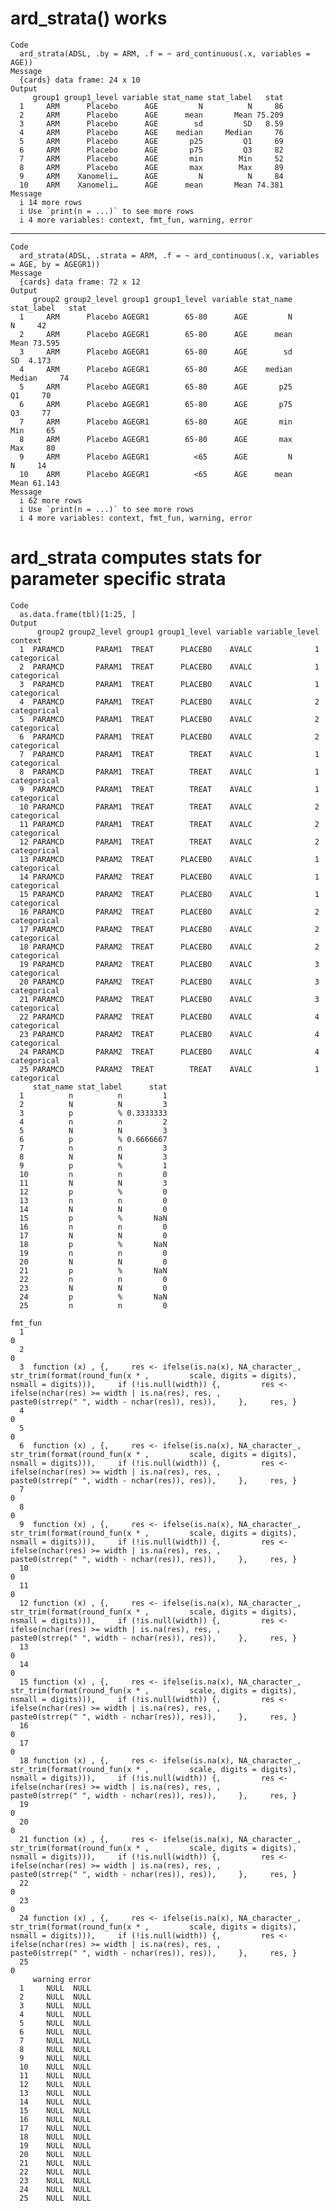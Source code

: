 # ard_strata() works

    Code
      ard_strata(ADSL, .by = ARM, .f = ~ ard_continuous(.x, variables = AGE))
    Message
      {cards} data frame: 24 x 10
    Output
         group1 group1_level variable stat_name stat_label   stat
      1     ARM      Placebo      AGE         N          N     86
      2     ARM      Placebo      AGE      mean       Mean 75.209
      3     ARM      Placebo      AGE        sd         SD   8.59
      4     ARM      Placebo      AGE    median     Median     76
      5     ARM      Placebo      AGE       p25         Q1     69
      6     ARM      Placebo      AGE       p75         Q3     82
      7     ARM      Placebo      AGE       min        Min     52
      8     ARM      Placebo      AGE       max        Max     89
      9     ARM    Xanomeli…      AGE         N          N     84
      10    ARM    Xanomeli…      AGE      mean       Mean 74.381
    Message
      i 14 more rows
      i Use `print(n = ...)` to see more rows
      i 4 more variables: context, fmt_fun, warning, error

---

    Code
      ard_strata(ADSL, .strata = ARM, .f = ~ ard_continuous(.x, variables = AGE, by = AGEGR1))
    Message
      {cards} data frame: 72 x 12
    Output
         group2 group2_level group1 group1_level variable stat_name stat_label   stat
      1     ARM      Placebo AGEGR1        65-80      AGE         N          N     42
      2     ARM      Placebo AGEGR1        65-80      AGE      mean       Mean 73.595
      3     ARM      Placebo AGEGR1        65-80      AGE        sd         SD  4.173
      4     ARM      Placebo AGEGR1        65-80      AGE    median     Median     74
      5     ARM      Placebo AGEGR1        65-80      AGE       p25         Q1     70
      6     ARM      Placebo AGEGR1        65-80      AGE       p75         Q3     77
      7     ARM      Placebo AGEGR1        65-80      AGE       min        Min     65
      8     ARM      Placebo AGEGR1        65-80      AGE       max        Max     80
      9     ARM      Placebo AGEGR1          <65      AGE         N          N     14
      10    ARM      Placebo AGEGR1          <65      AGE      mean       Mean 61.143
    Message
      i 62 more rows
      i Use `print(n = ...)` to see more rows
      i 4 more variables: context, fmt_fun, warning, error

# ard_strata computes stats for parameter specific strata

    Code
      as.data.frame(tbl)[1:25, ]
    Output
          group2 group2_level group1 group1_level variable variable_level     context
      1  PARAMCD       PARAM1  TREAT      PLACEBO    AVALC              1 categorical
      2  PARAMCD       PARAM1  TREAT      PLACEBO    AVALC              1 categorical
      3  PARAMCD       PARAM1  TREAT      PLACEBO    AVALC              1 categorical
      4  PARAMCD       PARAM1  TREAT      PLACEBO    AVALC              2 categorical
      5  PARAMCD       PARAM1  TREAT      PLACEBO    AVALC              2 categorical
      6  PARAMCD       PARAM1  TREAT      PLACEBO    AVALC              2 categorical
      7  PARAMCD       PARAM1  TREAT        TREAT    AVALC              1 categorical
      8  PARAMCD       PARAM1  TREAT        TREAT    AVALC              1 categorical
      9  PARAMCD       PARAM1  TREAT        TREAT    AVALC              1 categorical
      10 PARAMCD       PARAM1  TREAT        TREAT    AVALC              2 categorical
      11 PARAMCD       PARAM1  TREAT        TREAT    AVALC              2 categorical
      12 PARAMCD       PARAM1  TREAT        TREAT    AVALC              2 categorical
      13 PARAMCD       PARAM2  TREAT      PLACEBO    AVALC              1 categorical
      14 PARAMCD       PARAM2  TREAT      PLACEBO    AVALC              1 categorical
      15 PARAMCD       PARAM2  TREAT      PLACEBO    AVALC              1 categorical
      16 PARAMCD       PARAM2  TREAT      PLACEBO    AVALC              2 categorical
      17 PARAMCD       PARAM2  TREAT      PLACEBO    AVALC              2 categorical
      18 PARAMCD       PARAM2  TREAT      PLACEBO    AVALC              2 categorical
      19 PARAMCD       PARAM2  TREAT      PLACEBO    AVALC              3 categorical
      20 PARAMCD       PARAM2  TREAT      PLACEBO    AVALC              3 categorical
      21 PARAMCD       PARAM2  TREAT      PLACEBO    AVALC              3 categorical
      22 PARAMCD       PARAM2  TREAT      PLACEBO    AVALC              4 categorical
      23 PARAMCD       PARAM2  TREAT      PLACEBO    AVALC              4 categorical
      24 PARAMCD       PARAM2  TREAT      PLACEBO    AVALC              4 categorical
      25 PARAMCD       PARAM2  TREAT        TREAT    AVALC              1 categorical
         stat_name stat_label      stat
      1          n          n         1
      2          N          N         3
      3          p          % 0.3333333
      4          n          n         2
      5          N          N         3
      6          p          % 0.6666667
      7          n          n         3
      8          N          N         3
      9          p          %         1
      10         n          n         0
      11         N          N         3
      12         p          %         0
      13         n          n         0
      14         N          N         0
      15         p          %       NaN
      16         n          n         0
      17         N          N         0
      18         p          %       NaN
      19         n          n         0
      20         N          N         0
      21         p          %       NaN
      22         n          n         0
      23         N          N         0
      24         p          %       NaN
      25         n          n         0
                                                                                                                                                                                                                                                                                                                           fmt_fun
      1                                                                                                                                                                                                                                                                                                                          0
      2                                                                                                                                                                                                                                                                                                                          0
      3  function (x) , {,     res <- ifelse(is.na(x), NA_character_, str_trim(format(round_fun(x * ,         scale, digits = digits), nsmall = digits))),     if (!is.null(width)) {,         res <- ifelse(nchar(res) >= width | is.na(res), res, ,             paste0(strrep(" ", width - nchar(res)), res)),     },     res, }
      4                                                                                                                                                                                                                                                                                                                          0
      5                                                                                                                                                                                                                                                                                                                          0
      6  function (x) , {,     res <- ifelse(is.na(x), NA_character_, str_trim(format(round_fun(x * ,         scale, digits = digits), nsmall = digits))),     if (!is.null(width)) {,         res <- ifelse(nchar(res) >= width | is.na(res), res, ,             paste0(strrep(" ", width - nchar(res)), res)),     },     res, }
      7                                                                                                                                                                                                                                                                                                                          0
      8                                                                                                                                                                                                                                                                                                                          0
      9  function (x) , {,     res <- ifelse(is.na(x), NA_character_, str_trim(format(round_fun(x * ,         scale, digits = digits), nsmall = digits))),     if (!is.null(width)) {,         res <- ifelse(nchar(res) >= width | is.na(res), res, ,             paste0(strrep(" ", width - nchar(res)), res)),     },     res, }
      10                                                                                                                                                                                                                                                                                                                         0
      11                                                                                                                                                                                                                                                                                                                         0
      12 function (x) , {,     res <- ifelse(is.na(x), NA_character_, str_trim(format(round_fun(x * ,         scale, digits = digits), nsmall = digits))),     if (!is.null(width)) {,         res <- ifelse(nchar(res) >= width | is.na(res), res, ,             paste0(strrep(" ", width - nchar(res)), res)),     },     res, }
      13                                                                                                                                                                                                                                                                                                                         0
      14                                                                                                                                                                                                                                                                                                                         0
      15 function (x) , {,     res <- ifelse(is.na(x), NA_character_, str_trim(format(round_fun(x * ,         scale, digits = digits), nsmall = digits))),     if (!is.null(width)) {,         res <- ifelse(nchar(res) >= width | is.na(res), res, ,             paste0(strrep(" ", width - nchar(res)), res)),     },     res, }
      16                                                                                                                                                                                                                                                                                                                         0
      17                                                                                                                                                                                                                                                                                                                         0
      18 function (x) , {,     res <- ifelse(is.na(x), NA_character_, str_trim(format(round_fun(x * ,         scale, digits = digits), nsmall = digits))),     if (!is.null(width)) {,         res <- ifelse(nchar(res) >= width | is.na(res), res, ,             paste0(strrep(" ", width - nchar(res)), res)),     },     res, }
      19                                                                                                                                                                                                                                                                                                                         0
      20                                                                                                                                                                                                                                                                                                                         0
      21 function (x) , {,     res <- ifelse(is.na(x), NA_character_, str_trim(format(round_fun(x * ,         scale, digits = digits), nsmall = digits))),     if (!is.null(width)) {,         res <- ifelse(nchar(res) >= width | is.na(res), res, ,             paste0(strrep(" ", width - nchar(res)), res)),     },     res, }
      22                                                                                                                                                                                                                                                                                                                         0
      23                                                                                                                                                                                                                                                                                                                         0
      24 function (x) , {,     res <- ifelse(is.na(x), NA_character_, str_trim(format(round_fun(x * ,         scale, digits = digits), nsmall = digits))),     if (!is.null(width)) {,         res <- ifelse(nchar(res) >= width | is.na(res), res, ,             paste0(strrep(" ", width - nchar(res)), res)),     },     res, }
      25                                                                                                                                                                                                                                                                                                                         0
         warning error
      1     NULL  NULL
      2     NULL  NULL
      3     NULL  NULL
      4     NULL  NULL
      5     NULL  NULL
      6     NULL  NULL
      7     NULL  NULL
      8     NULL  NULL
      9     NULL  NULL
      10    NULL  NULL
      11    NULL  NULL
      12    NULL  NULL
      13    NULL  NULL
      14    NULL  NULL
      15    NULL  NULL
      16    NULL  NULL
      17    NULL  NULL
      18    NULL  NULL
      19    NULL  NULL
      20    NULL  NULL
      21    NULL  NULL
      22    NULL  NULL
      23    NULL  NULL
      24    NULL  NULL
      25    NULL  NULL

